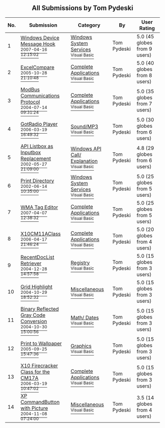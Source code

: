 ﻿<div align="center">

## All Submissions by Tom Pydeski

</div>

No.  | Submission | Category | By   | User Rating
---- | ---------- | -------- | ---- | -----------
1 | [Windows Device Message Hook<br /><sup>2007-04-16 12:15:02</sup>](https://github.com/Planet-Source-Code/tom-pydeski-windows-device-message-hook__1-61104) | [Windows System Services<br /><sup>Visual Basic</sup>](../ByCategory/windows-system-services__1-35.md) | Tom Pydeski | 5.0 (45 globes from 9 users)
2 | [ExcelCompare<br /><sup>2005-10-28 21:10:48</sup>](https://github.com/Planet-Source-Code/tom-pydeski-excelcompare__1-63064) | [Complete Applications<br /><sup>Visual Basic</sup>](../ByCategory/complete-applications__1-27.md) | Tom Pydeski | 5.0 (40 globes from 8 users)
3 | [ModBus Communications Protocol<br /><sup>2004-07-14 09:31:24</sup>](https://github.com/Planet-Source-Code/tom-pydeski-modbus-communications-protocol__1-54944) | [Complete Applications<br /><sup>Visual Basic</sup>](../ByCategory/complete-applications__1-27.md) | Tom Pydeski | 5.0 (35 globes from 7 users)
4 | [GotRadio Player<br /><sup>2006-03-19 16:49:32</sup>](https://github.com/Planet-Source-Code/tom-pydeski-gotradio-player__1-64703) | [Sound/MP3<br /><sup>Visual Basic</sup>](../ByCategory/sound-mp3__1-45.md) | Tom Pydeski | 5.0 (30 globes from 6 users)
5 | [API Listbox as Inputbox Replacement<br /><sup>2002-05-27 21:09:00</sup>](https://github.com/Planet-Source-Code/tom-pydeski-api-listbox-as-inputbox-replacement__1-35173) | [Windows API Call/ Explanation<br /><sup>Visual Basic</sup>](../ByCategory/windows-api-call-explanation__1-39.md) | Tom Pydeski | 4.8 (29 globes from 6 users)
6 | [Print Directory<br /><sup>2002-06-14 10:35:00</sup>](https://github.com/Planet-Source-Code/tom-pydeski-print-directory__1-35798) | [Windows System Services<br /><sup>Visual Basic</sup>](../ByCategory/windows-system-services__1-35.md) | Tom Pydeski | 5.0 (25 globes from 5 users)
7 | [WMA Tag Editor<br /><sup>2007-04-07 12:38:32</sup>](https://github.com/Planet-Source-Code/tom-pydeski-wma-tag-editor__1-68303) | [Complete Applications<br /><sup>Visual Basic</sup>](../ByCategory/complete-applications__1-27.md) | Tom Pydeski | 5.0 (25 globes from 5 users)
8 | [X10CM11AClass<br /><sup>2006-04-17 21:46:24</sup>](https://github.com/Planet-Source-Code/tom-pydeski-x10cm11aclass__1-65040) | [Complete Applications<br /><sup>Visual Basic</sup>](../ByCategory/complete-applications__1-27.md) | Tom Pydeski | 5.0 (20 globes from 4 users)
9 | [RecentDocList Retriever<br /><sup>2004-12-28 14:57:58</sup>](https://github.com/Planet-Source-Code/tom-pydeski-recentdoclist-retriever__1-56223) | [Registry<br /><sup>Visual Basic</sup>](../ByCategory/registry__1-36.md) | Tom Pydeski | 5.0 (15 globes from 3 users)
10 | [Grid Highlight<br /><sup>2004-10-29 18:52:32</sup>](https://github.com/Planet-Source-Code/tom-pydeski-grid-highlight__1-56990) | [Miscellaneous<br /><sup>Visual Basic</sup>](../ByCategory/miscellaneous__1-1.md) | Tom Pydeski | 5.0 (15 globes from 3 users)
11 | [Binary Reflected Gray Code Conversion<br /><sup>2004-10-30 15:00:56</sup>](https://github.com/Planet-Source-Code/tom-pydeski-binary-reflected-gray-code-conversion__1-57001) | [Math/ Dates<br /><sup>Visual Basic</sup>](../ByCategory/math-dates__1-37.md) | Tom Pydeski | 5.0 (15 globes from 3 users)
12 | [Print to Wallpaper<br /><sup>2005-09-25 15:47:36</sup>](https://github.com/Planet-Source-Code/tom-pydeski-print-to-wallpaper__1-62684) | [Graphics<br /><sup>Visual Basic</sup>](../ByCategory/graphics__1-46.md) | Tom Pydeski | 5.0 (15 globes from 3 users)
13 | [X10 Firecracker Class for the CM17A<br /><sup>2006-03-19 10:47:02</sup>](https://github.com/Planet-Source-Code/tom-pydeski-x10-firecracker-class-for-the-cm17a__1-64719) | [Complete Applications<br /><sup>Visual Basic</sup>](../ByCategory/complete-applications__1-27.md) | Tom Pydeski | 5.0 (15 globes from 3 users)
14 | [XP CommandButton with Picture<br /><sup>2004-11-08 07:24:00</sup>](https://github.com/Planet-Source-Code/tom-pydeski-xp-commandbutton-with-picture__1-57154) | [Miscellaneous<br /><sup>Visual Basic</sup>](../ByCategory/miscellaneous__1-1.md) | Tom Pydeski | 3.5 (14 globes from 4 users)
